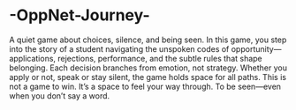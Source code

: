 # -OppNet-Journey-

<We See You>
  
A quiet game about choices, silence, and being seen.
In this game, you step into the story of a student navigating the unspoken codes of opportunity—applications, rejections, performance, and the subtle rules that shape belonging.
Each decision branches from emotion, not strategy. Whether you apply or not, speak or stay silent, the game holds space for all paths.
This is not a game to win.
It’s a space to feel your way through.
To be seen—even when you don’t say a word.

